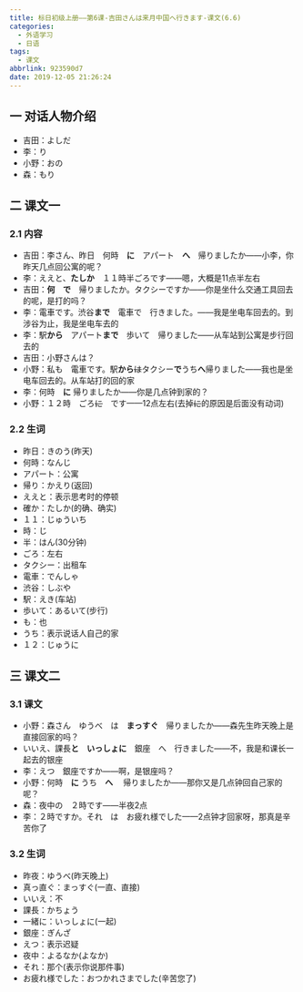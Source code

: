 ```yaml
---
title: 标日初级上册——第6课-吉田さんは来月中国へ行きます-课文(6.6)
categories:
  - 外语学习
  - 日语
tags:
  - 课文
abbrlink: 923590d7
date: 2019-12-05 21:26:24
---
```

## 一 对话人物介绍

* 吉田：よしだ
* 李：り
* 小野：おの
* 森：もり

<!--more-->

## 二 课文一

### 2.1 内容

* 吉田：李さん、昨日　何時　**に**　アパート　**へ**　帰りましたか——小李，你昨天几点回公寓的呢？
* 李：ええと、**たしか**　１１時半ごろです——嗯，大概是11点半左右
* 吉田：**何　で**　帰りましたか。タクシーですか——你是坐什么交通工具回去的呢，是打的吗？
* 李：電車です。渋谷**まで**　電車で　行きました。——我是坐电车回去的。到涉谷为止，我是坐电车去的
* 李：駅**から**　アパート**まで**　歩いて　帰りました——从车站到公寓是步行回去的
* 吉田：小野さんは？
* 小野：私も　電車です。駅**から**~~は~~タクシー**で**うち**へ**帰りました——我也是坐电车回去的。从车站打的回的家
* 李：何時　**に** 帰りましたか——你是几点钟到家的？
* 小野：１２時　ごろ~~に~~　です——12点左右(去掉~~に~~的原因是后面没有动词)

### 2.2 生词

* 昨日：きのう(昨天)
* 何時：なんじ
* アパート：公寓
* 帰り：かえり(返回)
* ええと：表示思考时的停顿
* 確か：たしか(的确、确实)
* １１：じゅういち
* 時：じ
* 半：はん(30分钟)
* ごろ：左右
* タクシー：出租车
* 電車：でんしゃ
* 渋谷：しぶや
* 駅：えき(车站)
* 歩いて：あるいて(步行)
* も：也
* うち：表示说话人自己的家
* １２：じゅうに

## 三 课文二

### 3.1 课文

* 小野：森さん　ゆうべ　は　**まっすぐ**　帰りましたか——森先生昨天晚上是直接回家的吗？
* いいえ、課長**と**　**いっしょに**　銀座　へ　行きました——不，我是和课长一起去的银座
* 李：えつ　銀座ですか——啊，是银座吗？
* 小野：何時　**に** うち　**へ** 　帰りましたか——那你又是几点钟回自己家的呢？
* 森：夜中の　２時です——半夜2点
* 李：２時ですか。それ　は　お疲れ様でした——2点钟才回家呀，那真是辛苦你了

### 3.2 生词

* 昨夜：ゆうべ(昨天晚上)
* 真っ直ぐ：まっすぐ(一直、直接)
* いいえ：不
* 課長：かちょう
* 一緒に：いっしょに(一起)
* 銀座：ぎんざ
* えつ：表示迟疑
* 夜中：よるなか(よなか)
* それ：那个(表示你说那件事)
* お疲れ様でした：おつかれさまでした(辛苦您了)